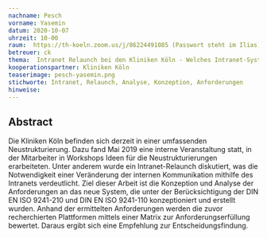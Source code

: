 ```yaml
---
nachname: Pesch
vorname: Yasemin
datum: 2020-10-07
uhrzeit: 10-00
raum:  https://th-koeln.zoom.us/j/86224491085 (Passwort steht im Ilias)
betreuer: ck
thema: 	Intranet Relaunch bei den Kliniken Köln - Welches Intranet-System eignet sich anhand der erarbeiteten Anforderungen für die Kliniken Köln?
kooperationspartner: Kliniken Köln
teaserimage: pesch-yasemin.png
stichworte: Intranet, Relaunch, Analyse, Konzeption, Anforderungen
hinweise:
---
```


## Abstract
Die Kliniken Köln befinden sich derzeit in einer umfassenden Neustrukturierung. Dazu fand Mai 2019 eine interne Veranstaltung statt, in der Mitarbeiter in Workshops Ideen für die Neustrukturierungen erarbeiteten. Unter anderem wurde ein Intranet-Relaunch diskutiert, was die Notwendigkeit einer Veränderung der internen Kommunikation mithilfe des Intranets verdeutlicht. Ziel dieser Arbeit ist die Konzeption und Analyse der Anforderungen an das neue System, die unter der Berücksichtigung der DIN EN ISO 9241-210 und DIN EN ISO 9241-110 konzeptioniert und erstellt wurden. Anhand der ermittelten Anforderungen werden die zuvor recherchierten Plattformen mittels einer Matrix zur Anforderungserfüllung bewertet. Daraus ergibt sich eine Empfehlung zur Entscheidungsfindung. 
